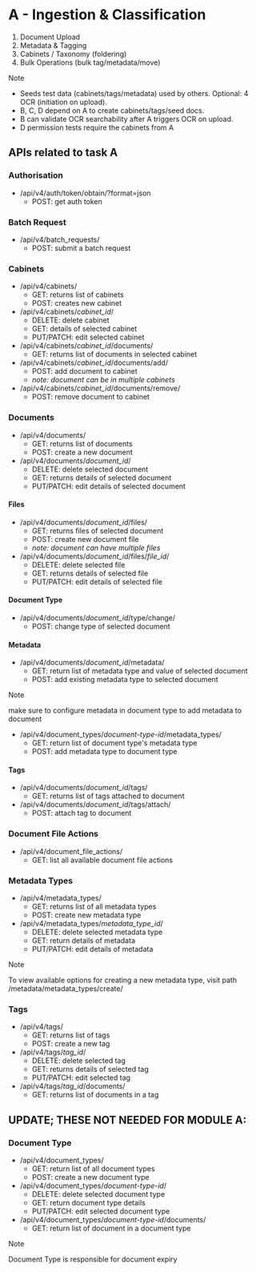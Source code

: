 # A - Ingestion & Classification

1. Document Upload
2. Metadata & Tagging
3. Cabinets / Taxonomy (foldering)
4. Bulk Operations (bulk tag/metadata/move)

> [!NOTE]
>
> - Seeds test data (cabinets/tags/metadata) used by others. Optional: 4 OCR (initiation on upload).
> - B, C, D depend on A to create cabinets/tags/seed docs.
> - B can validate OCR searchability after A triggers OCR on upload.
> - D permission tests require the cabinets from A

## APIs related to task A

### Authorisation

- /api/v4/auth/token/obtain/?format=json
    - POST: get auth token

### Batch Request
- /api/v4/batch_requests/
    - POST: submit a batch request

### Cabinets

- /api/v4/cabinets/
    - GET: returns list of cabinets
    - POST: creates new cabinet
- /api/v4/cabinets/_cabinet_id_/
    - DELETE: delete cabinet
    - GET: details of selected cabinet
    - PUT/PATCH: edit selected cabinet
- /api/v4/cabinets/_cabinet_id_/documents/
    - GET: returns list of documents in selected cabinet
- /api/v4/cabinets/_cabinet_id_/documents/add/
    - POST: add document to cabinet
    - _note: document can be in multiple cabinets_
- /api/v4/cabinets/_cabinet_id_/documents/remove/
    - POST: remove document to cabinet

### Documents

- /api/v4/documents/
    - GET: returns list of documents
    - POST: create a new document
- /api/v4/documents/_document_id_/
    - DELETE: delete selected document
    - GET: returns details of selected document
    - PUT/PATCH: edit details of selected document

#### Files

- /api/v4/documents/_document_id_/files/
    - GET: returns files of selected document
    - POST: create new document file
    - _note: document can have multiple files_
- /api/v4/documents/_document_id_/files/_file_id_/
    - DELETE: delete selected file
    - GET: returns details of selected file
    - PUT/PATCH: edit details of selected file

#### Document Type

- /api/v4/documents/_document_id_/type/change/
    - POST: change type of selected document

#### Metadata

- /api/v4/documents/_document_id_/metadata/
    - GET: return list of metadata type and value of selected document
    - POST: add existing metadata type to selected document

> [!NOTE]
> make sure to configure metadata in document type to add metadata to document

- /api/v4/document_types/_document-type-id_/metadata_types/
    - GET: return list of document type's metadata type
    - POST: add metadata type to document type

#### Tags

- /api/v4/documents/_document_id_/tags/
    - GET: returns list of tags attached to document
- /api/v4/documents/_document_id_/tags/attach/
    - POST: attach tag to document

### Document File Actions
- /api/v4/document_file_actions/
    - GET: list all available document file actions

### Metadata Types

- /api/v4/metadata_types/
    - GET: returns list of all metadata types
    - POST: create new metadata type
- /api/v4/metadata_types/_metadata_type_id_/
    - DELETE: delete selected metadata type
    - GET: return details of metadata
    - PUT/PATCH: edit details of metadata

> [!NOTE]
> To view available options for creating a new metadata type, visit path
> /metadata/metadata_types/create/

### Tags

- /api/v4/tags/
    - GET: returns list of tags
    - POST: create a new tag
- /api/v4/tags/_tag_id_/
    - DELETE: delete selected tag
    - GET: returns details of selected tag
    - PUT/PATCH: edit selected tag
- /api/v4/tags/_tag_id_/documents/
    - GET: returns list of documents in a tag

## UPDATE; THESE NOT NEEDED FOR MODULE A:

### Document Type

- /api/v4/document_types/
    - GET: return list of all document types
    - POST: create a new document type
- /api/v4/document_types/_document-type-id_/
    - DELETE: delete selected document type
    - GET: return document type details
    - PUT/PATCH: edit selected document type
- /api/v4/document_types/_document-type-id_/documents/
    - GET: return list of document in a document type

> [!NOTE]
> Document Type is responsible for document expiry
